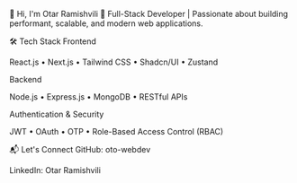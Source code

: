 👋 Hi, I'm Otar Ramishvili
🚀 Full-Stack Developer | Passionate about building performant, scalable, and modern web applications.

🛠️ Tech Stack
Frontend

React.js • Next.js • Tailwind CSS • Shadcn/UI • Zustand

Backend

Node.js • Express.js • MongoDB • RESTful APIs

Authentication & Security

JWT • OAuth • OTP • Role-Based Access Control (RBAC)

📬 Let's Connect
GitHub: oto-webdev

LinkedIn: Otar Ramishvili

